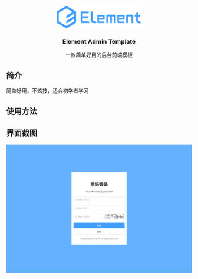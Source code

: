 <div align="center">
  <img src="docs/assets/images/logo.svg" alt="Logo" height="60">
  <h3 align="center">Element Admin Template</h3>
  <p align="center">
    一款简单好用的后台前端模板
  </p>
</div>

## 简介

简单好用，不炫技，适合初学者学习

## 使用方法

## 界面截图

![登录界面](./docs/assets/images/screenshot-page-login.png)
